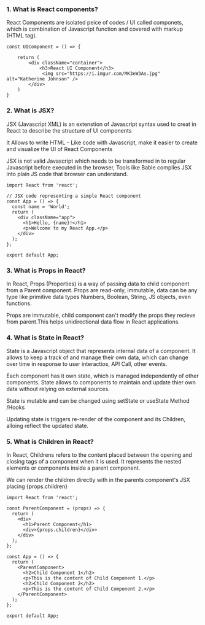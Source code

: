 ### 1. What is React components?

React Components are isolated peice of codes / UI called componets, which is combination of Javascript function and covered with markup (HTML tag).

```
const UIComponent = () => {

    return (
        <div className="container">
            <h3>React UI Component</h3>
             <img src="https://i.imgur.com/MK3eW3As.jpg" alt="Katherine Johnson" />
        </div>
    )
}

```

### 2. What is JSX?

JSX (Javascript XML) is an extenstion of Javascript syntax used to creat in React to describe the structure of UI components

It Allows to write HTML - Like code with Javascript, make it easier to create and visualize the UI of React Components

JSX is not valid Javascript which needs to be transformed in to regular Javascript before executed in the browser, Tools like Bable compiles JSX into plain JS code that browser can understand.

```
import React from 'react';

// JSX code representing a simple React component
const App = () => {
  const name = 'World';
  return (
    <div className="app">
      <h1>Hello, {name}!</h1>
      <p>Welcome to my React App.</p>
    </div>
  );
};

export default App;

```

### 3. What is Props in React?

In React, Props (Properties) is a way of passing data to child component from a Parent component. Props are read-only, immutable, data can be any type like primitive data types Numbers, Boolean, String, JS objects, even functions.

Props are immutable, child component can't modify the props they recieve from parent.This helps unidirectional data flow in React applications.

### 4. What is State in React?

State is a Javascript object that represents internal data of a component. It allows to keep a track of and manage their own data, which can change over time in response to user interactios, API Call, other events.

Each component has it own state, which is managed independently of other components. State allows to components to maintain and update thier own data without relying on external sources.

State is mutable and can be changed using setState or useState Method /Hooks

Updating state is triggers re-render of the component and its Children, alloing reflect the updated state.

### 5. What is Children in React?

In React, Childrens refers to the content placed between the opening and closing tags of a component when it is used.
It represents the nested elements or components inside a parent component.

We can render the children directly with in the parents component's JSX placing {props.children}

```
import React from 'react';

const ParentComponent = (props) => {
  return (
    <div>
      <h1>Parent Component</h1>
      <div>{props.children}</div>
    </div>
  );
};

const App = () => {
  return (
    <ParentComponent>
      <h2>Child Component 1</h2>
      <p>This is the content of Child Component 1.</p>
      <h2>Child Component 2</h2>
      <p>This is the content of Child Component 2.</p>
    </ParentComponent>
  );
};

export default App;

```
